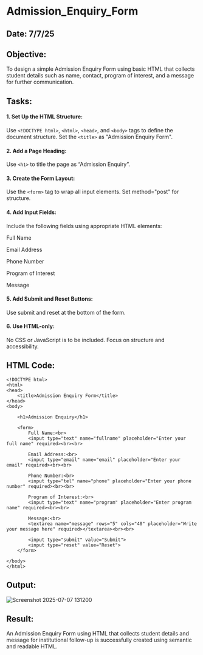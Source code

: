 # Admission_Enquiry_Form
## Date: 7/7/25

## Objective:
To design a simple Admission Enquiry Form using basic HTML that collects student details such as name, contact, program of interest, and a message for further communication.

## Tasks:
#### 1. Set Up the HTML Structure:
Use ```<!DOCTYPE html>```, ```<html>```, ```<head>```, and ```<body>``` tags to define the document structure.
Set the ```<title>``` as "Admission Enquiry Form".

#### 2. Add a Page Heading:
Use ```<h1>``` to title the page as “Admission Enquiry”.

#### 3. Create the Form Layout:
Use the ```<form>``` tag to wrap all input elements. Set method="post" for structure.

#### 4. Add Input Fields:
Include the following fields using appropriate HTML elements:

Full Name

Email Address

Phone Number 

Program of Interest 

Message

#### 5. Add Submit and Reset Buttons:
Use submit and reset at the bottom of the form.

#### 6. Use HTML-only:
No CSS or JavaScript is to be included. Focus on structure and accessibility.

## HTML Code:
```
<!DOCTYPE html>
<html>
<head>
    <title>Admission Enquiry Form</title>
</head>
<body>

    <h1>Admission Enquiry</h1>

    <form>
        Full Name:<br>
        <input type="text" name="fullname" placeholder="Enter your full name" required><br><br>

        Email Address:<br>
        <input type="email" name="email" placeholder="Enter your email" required><br><br>

        Phone Number:<br>
        <input type="tel" name="phone" placeholder="Enter your phone number" required><br><br>

        Program of Interest:<br>
        <input type="text" name="program" placeholder="Enter program name" required><br><br>

        Message:<br>
        <textarea name="message" rows="5" cols="40" placeholder="Write your message here" required></textarea><br><br>

        <input type="submit" value="Submit">
        <input type="reset" value="Reset">
    </form>

</body>
</html>
```

## Output:
![Screenshot 2025-07-07 131200](https://github.com/user-attachments/assets/add26009-f6f0-40e0-8f7f-2a6cb1ebe868)


## Result:
An Admission Enquiry Form using HTML that collects student details and message for institutional follow-up is successfully created using semantic and readable HTML.
